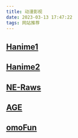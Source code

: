 ```yaml
---
title: 动漫影视
date: 2023-03-13 17:47:22
tags: 网站推荐
---
```


## [Hanime1](https://hanime1.me/)

## [Hanime2](https://hanime.tv/)

## [NE-Raws](https://nc.raws.dev/0:/)

## [AGE](https://omofun.tv/)

## [omoFun](https://omofun.tv/)
